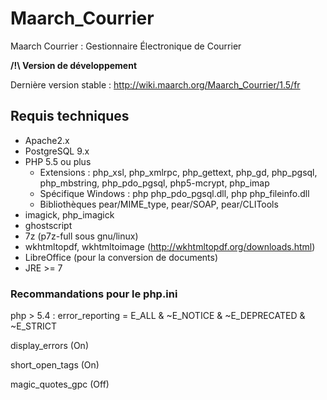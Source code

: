 # Maarch_Courrier
Maarch Courrier : Gestionnaire Électronique de Courrier

**/!\ Version de développement**

Dernière version stable : http://wiki.maarch.org/Maarch_Courrier/1.5/fr

## Requis techniques

* Apache2.x
* PostgreSQL 9.x
* PHP 5.5 ou plus
   * Extensions : php_xsl, php_xmlrpc, php_gettext, php_gd, php_pgsql, php_mbstring, php_pdo_pgsql, php5-mcrypt, php_imap
   * Spécifique Windows : php php_pdo_pgsql.dll, php php_fileinfo.dll
   * Bibliothèques pear/MIME_type, pear/SOAP, pear/CLITools
* imagick, php_imagick
* ghostscript
* 7z (p7z-full sous gnu/linux)
* wkhtmltopdf, wkhtmltoimage (http://wkhtmltopdf.org/downloads.html)
* LibreOffice (pour la conversion de documents)
* JRE >= 7

###  Recommandations pour le php.ini

php > 5.4 : error_reporting = E_ALL & ~E_NOTICE & ~E_DEPRECATED & ~E_STRICT

display_errors (On)

short_open_tags (On)

magic_quotes_gpc (Off)
